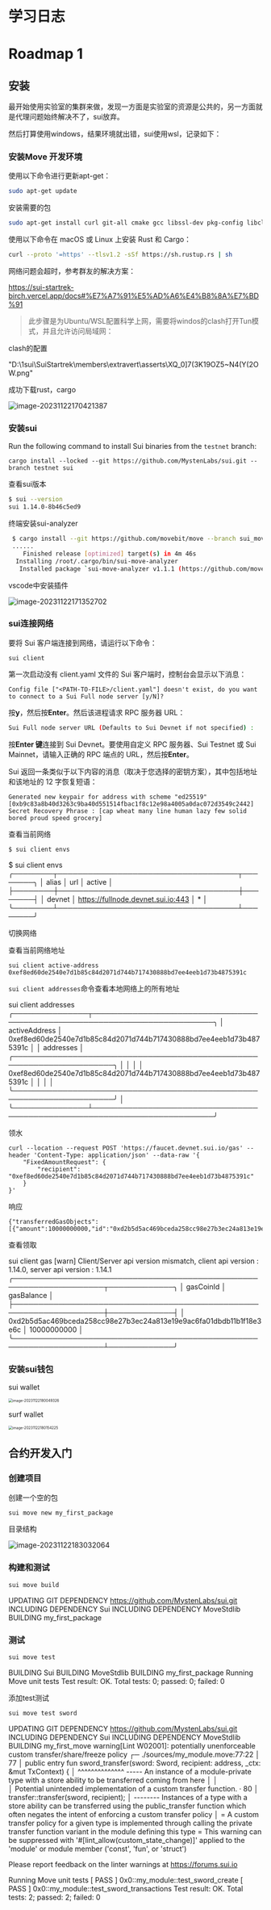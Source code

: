 # 学习日志

# Roadmap 1

## 安装

最开始使用实验室的集群来做，发现一方面是实验室的资源是公共的，另一方面就是代理问题始终解决不了，sui放弃。

然后打算使用windows，结果环境就出错，sui使用wsl，记录如下：

### 安装Move 开发环境

使用以下命令进行更新apt-get：

```bash
sudo apt-get update
```

安装需要的包

```bash
sudo apt-get install curl git-all cmake gcc libssl-dev pkg-config libclang-dev libpq-dev build-essential
```

使用以下命令在 macOS 或 Linux 上安装 Rust 和 Cargo：

```bash
curl --proto '=https' --tlsv1.2 -sSf https://sh.rustup.rs | sh
```

网络问题会超时，参考群友的解决方案：

https://sui-startrek-birch.vercel.app/docs#%E7%A7%91%E5%AD%A6%E4%B8%8A%E7%BD%91

> 此步骤是为Ubuntu/WSL配置科学上网，需要将windos的clash打开Tun模式，并且允许访问局域网：

clash的配置

"D:\1sui\SuiStartrek\members\extravert\asserts\XQ_0]7(3K19OZ5~N4(Y(2OW.png"

成功下载rust，cargo

![image-20231122170421387](C:\Users\DELL\AppData\Roaming\Typora\typora-user-images\image-20231122170421387.png)



### 安装sui

Run the following command to install Sui binaries from the `testnet` branch:

```shell
cargo install --locked --git https://github.com/MystenLabs/sui.git --branch testnet sui
```

查看sui版本

```bash
$ sui --version
sui 1.14.0-8b46c5ed9
```

终端安装sui-analyzer

```bash
 $ cargo install --git https://github.com/movebit/move --branch sui_move_analyzer sui-move-analyzer
 ......
    Finished release [optimized] target(s) in 4m 46s
  Installing /root/.cargo/bin/sui-move-analyzer
   Installed package `sui-move-analyzer v1.1.1 (https://github.com/movebit/move?branch=sui_move_analyzer#b3f681df)` (executable `sui-move-analyzer`)
```

vscode中安装插件

![image-20231122171352702](C:\Users\DELL\AppData\Roaming\Typora\typora-user-images\image-20231122171352702.png)



### sui连接网络

要将 Sui 客户端连接到网络，请运行以下命令：

```shell
sui client
```

第一次启动没有 client.yaml 文件的 Sui 客户端时，控制台会显示以下消息：

```shell
Config file ["<PATH-TO-FILE>/client.yaml"] doesn't exist, do you want to connect to a Sui Full node server [y/N]?
```

按**y**，然后按**Enter**。然后该进程请求 RPC 服务器 URL：

```bash
Sui Full node server URL (Defaults to Sui Devnet if not specified) :
```

按**Enter 键**连接到 Sui Devnet。要使用自定义 RPC 服务器、Sui Testnet 或 Sui Mainnet，请输入正确的 RPC 端点的 URL，然后按**Enter**。

Sui 返回一条类似于以下内容的消息（取决于您选择的密钥方案），其中包括地址和该地址的 12 字恢复短语：

```shell
Generated new keypair for address with scheme "ed25519" [0xb9c83a8b40d3263c9ba40d551514fbac1f8c12e98a4005a0dac072d3549c2442]
Secret Recovery Phrase : [cap wheat many line human lazy few solid bored proud speed grocery]
```

查看当前网络

```bash 
$ sui client envs
```

$ sui client envs
╭────────┬────────────────────────────────────┬────────╮
│ alias  │ url                                │ active │
├────────┼────────────────────────────────────┼────────┤
│ devnet │ https://fullnode.devnet.sui.io:443 │ *      │
╰────────┴────────────────────────────────────┴────────╯

切换网络



查看当前网络地址

```shell
sui client active-address
0xef8ed60de2540e7d1b85c84d2071d744b717430888bd7ee4eeb1d73b4875391c

```

`sui client addresses`命令查看本地网络上的所有地址

sui client addresses
╭───────────────┬──────────────────────────────────────────────────────────────────────────╮
│ activeAddress │  0xef8ed60de2540e7d1b85c84d2071d744b717430888bd7ee4eeb1d73b4875391c      │
│ addresses     │ ╭──────────────────────────────────────────────────────────────────────╮ │
│               │ │  0xef8ed60de2540e7d1b85c84d2071d744b717430888bd7ee4eeb1d73b4875391c  │ │
│               │ ╰──────────────────────────────────────────────────────────────────────╯ │
╰───────────────┴──────────────────────────────────────────────────────────────────────────╯

领水

```shell
curl --location --request POST 'https://faucet.devnet.sui.io/gas' --header 'Content-Type: application/json' --data-raw '{
    "FixedAmountRequest": {
        "recipient": "0xef8ed60de2540e7d1b85c84d2071d744b717430888bd7ee4eeb1d73b4875391c"
    }
}'
```

 响应

```shell
{"transferredGasObjects":[{"amount":10000000000,"id":"0xd2b5d5ac469bceda258cc98e27b3ec24a813e19e9ac6fa01dbdb11b1f18e3e6c","transferTxDigest":"gs3NG4EAo3jzr5hZT8bAFHMpTqzA4tdKxpXPPCt5TFN"}],"error":null}
```

查看领取

sui client gas
[warn] Client/Server api version mismatch, client api version : 1.14.0, server api version : 1.14.1
╭────────────────────────────────────────────────────────────────────┬─────────────╮
│ gasCoinId                                                          │ gasBalance  │
├────────────────────────────────────────────────────────────────────┼─────────────┤
│ 0xd2b5d5ac469bceda258cc98e27b3ec24a813e19e9ac6fa01dbdb11b1f18e3e6c │ 10000000000 │
╰────────────────────────────────────────────────────────────────────┴─────────────╯



### 安装sui钱包

sui wallet

<img src="C:\Users\DELL\AppData\Roaming\Typora\typora-user-images\image-20231122180049326.png" alt="image-20231122180049326" style="zoom:50%;" />

surf wallet

<img src="C:\Users\DELL\AppData\Roaming\Typora\typora-user-images\image-20231122180154225.png" alt="image-20231122180154225" style="zoom:50%;" />

## 合约开发入门

### 创建项目

创建一个空的包

```bash
sui move new my_first_package
```

目录结构

![image-20231122183032064](C:\Users\DELL\AppData\Roaming\Typora\typora-user-images\image-20231122183032064.png)

### 构建和测试

```bash
sui move build
```

UPDATING GIT DEPENDENCY https://github.com/MystenLabs/sui.git
INCLUDING DEPENDENCY Sui
INCLUDING DEPENDENCY MoveStdlib
BUILDING my_first_package

### 测试

```bash
sui move test
```

BUILDING Sui
BUILDING MoveStdlib
BUILDING my_first_package
Running Move unit tests
Test result: OK. Total tests: 0; passed: 0; failed: 0

添加test测试

```bash
sui move test sword
```

UPDATING GIT DEPENDENCY https://github.com/MystenLabs/sui.git
INCLUDING DEPENDENCY Sui
INCLUDING DEPENDENCY MoveStdlib
BUILDING my_first_move
warning[Lint W02001]: potentially unenforceable custom transfer/share/freeze policy
   ┌─ ./sources/my_module.move:77:22
   │
77 │     public entry fun sword_transfer(sword: Sword, recipient: address, _ctx: &mut TxContext) {
   │                      ^^^^^^^^^^^^^^ ----- An instance of a module-private type with a store ability to be transferred coming from here
   │                      │               
   │                      Potential unintended implementation of a custom transfer function.
   ·
80 │         transfer::transfer(sword, recipient);
   │                   -------- Instances of a type with a store ability can be transferred using the public_transfer function which often negates the intent of enforcing a custom transfer policy
   │
   = A custom transfer policy for a given type is implemented through calling the private transfer function variant in the module defining this type
   = This warning can be suppressed with '#[lint_allow(custom_state_change)]' applied to the 'module' or module member ('const', 'fun', or 'struct')

Please report feedback on the linter warnings at https://forums.sui.io

Running Move unit tests
[ PASS    ] 0x0::my_module::test_sword_create
[ PASS    ] 0x0::my_module::test_sword_transactions
Test result: OK. Total tests: 2; passed: 2; failed: 0